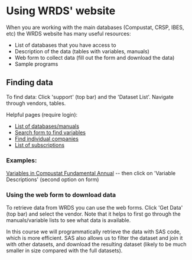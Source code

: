 # Using WRDS' website 

When you are working with the main databases (Compustat, CRSP, IBES, etc) the WRDS website has many useful resources:
- List of databases that you have access to
- Description of the data (tables with variables, manuals)
- Web form to collect data (fill out the form and download the data)  
- Sample programs


## Finding data

To find data: Click 'support' (top bar) and the 'Dataset List'. Navigate through vendors, tables. 

Helpful pages (require login):
- [List of databases/manuals](https://wrds-www.wharton.upenn.edu/pages/support/manuals-and-overviews/)
- [Search form to find variables](https://wrds-www.wharton.upenn.edu/search/?queryTerms=&activeTab=navVariablesSearchTab)
- [Find individual companies](https://wrds-www.wharton.upenn.edu/attribute-search/)
- [List of subscriptions](https://wrds-www.wharton.upenn.edu/pages/get-data/)



### Examples:

[Variables in Compustat Fundamental Annual](https://wrds-www.wharton.upenn.edu/pages/get-data/compustat-capital-iq-standard-poors/compustat/north-america-daily/fundamentals-annual/) -- then click on 'Variable Descriptions' (second option on form)


### Using the web form to download data

To retrieve data from WRDS you can use the web forms. Click 'Get Data' (top bar) and select the vendor. Note that it helps to first go through the manuals/variable lists to see what data is available. 

In this course we will programmatically retrieve the data with SAS code, which is more efficient. SAS also allows us to filter the dataset and join it with other datasets, and download the resulting dataset (likely to be much smaller in size compared with the full datasets). 